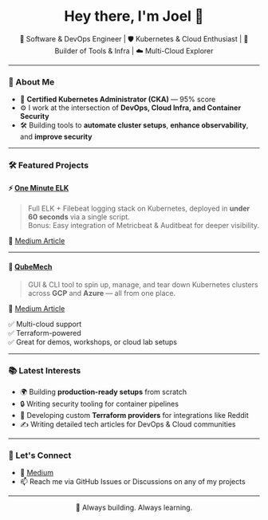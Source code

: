 <h1 align="center">Hey there, I'm Joel 👋</h1>

<p align="center">
🚀 Software & DevOps Engineer | 🛡️ Kubernetes & Cloud Enthusiast | 🔧 Builder of Tools & Infra | ☁️ Multi-Cloud Explorer
</p>

---

### 🧠 About Me

- 🎯 **Certified Kubernetes Administrator (CKA)** — 95% score
- ⚙️ I work at the intersection of **DevOps, Cloud Infra, and Container Security**
- 🛠️ Building tools to **automate cluster setups**, **enhance observability**, and **improve security**

---

### 🛠️ Featured Projects

#### ⚡ [One Minute ELK](https://github.com/joeldsouza28/one-minute-elk)
> Full ELK + Filebeat logging stack on Kubernetes, deployed in **under 60 seconds** via a single script.  
> Bonus: Easy integration of Metricbeat & Auditbeat for deeper visibility.

🔗 [Medium Article](https://medium.com/@joeldsouza28/one-minute-elk-stack-on-kubernetes-full-logging-setup-with-a-single-script-ba92aecb4379)

---

#### 🧠 [QubeMech](https://github.com/joeldsouza28/qubemech)
> GUI & CLI tool to spin up, manage, and tear down Kubernetes clusters across **GCP** and **Azure** — all from one place.


🔗 [Medium Article](https://medium.com/@joeldsouza28/how-i-attempted-to-build-a-multi-cloud-management-system-using-terraform-and-fastapi-8b737d4c8424)

✅ Multi-cloud support  
✅ Terraform-powered  
✅ Great for demos, workshops, or cloud lab setups

---

### 📚 Latest Interests

- 🌍 Building **production-ready setups** from scratch
- 🔒 Writing security tooling for container pipelines
- 🧩 Developing custom **Terraform providers** for integrations like Reddit
- ✍️ Writing detailed tech articles for DevOps & Cloud communities

---

### 💬 Let's Connect

- 📝 [Medium](https://medium.com/@joeldsouza28)
- 📫 Reach me via GitHub Issues or Discussions on any of my projects

---

<p align="center">
🚀 Always building. Always learning.
</p>

